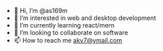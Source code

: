 - 👋 Hi, I’m @as169m
- 👀 I’m interested in web and desktop development
- 🌱 I’m currently learning react/mern
- 💞️ I’m looking to collaborate on software 
- 📫 How to reach me akv7@ymail.com

<!---
as169m/as169m is a ✨ special ✨ repository because its `README.md` (this file) appears on your GitHub profile.
You can click the Preview link to take a look at your changes.
--->
